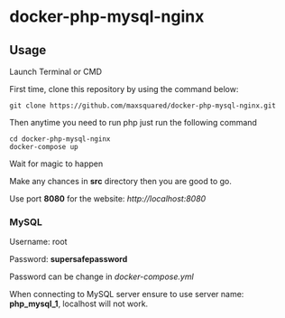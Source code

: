 # docker-php-mysql-nginx

## Usage

Launch Terminal or CMD

First time, clone this repository by using the command below:

```
git clone https://github.com/maxsquared/docker-php-mysql-nginx.git
```

Then anytime you need to run php just run the following command

```
cd docker-php-mysql-nginx
docker-compose up
```

Wait for magic to happen

Make any chances in **src** directory then you are good to go.

Use port **8080** for the website: _http://localhost:8080_

### MySQL

Username: root

Password: **supersafepassword**

Password can be change in _docker-compose.yml_

When connecting to MySQL server ensure to use server name: **php_mysql_1**, localhost will not work.
